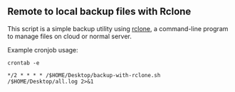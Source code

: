 ## Remote to local backup files with Rclone

This script is a simple backup utility using [rclone](https://rclone.org/), a command-line program to manage files on cloud or normal server. 

Example cronjob usage:

`crontab -e`

`*/2 * * * * /$HOME/Desktop/backup-with-rclone.sh /$HOME/Desktop/all.log 2>&1`